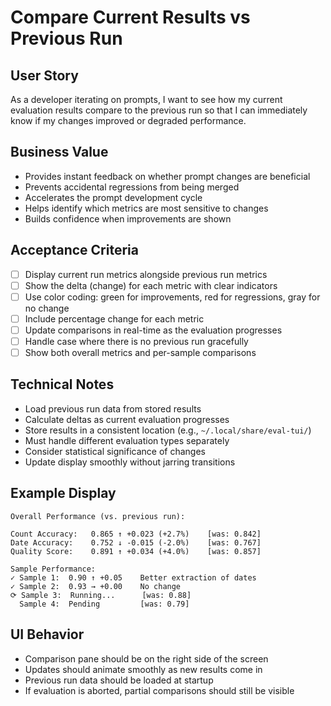 # Compare Current Results vs Previous Run

## User Story
As a developer iterating on prompts, I want to see how my current evaluation results compare to the previous run so that I can immediately know if my changes improved or degraded performance.

## Business Value
- Provides instant feedback on whether prompt changes are beneficial
- Prevents accidental regressions from being merged
- Accelerates the prompt development cycle
- Helps identify which metrics are most sensitive to changes
- Builds confidence when improvements are shown

## Acceptance Criteria
- [ ] Display current run metrics alongside previous run metrics
- [ ] Show the delta (change) for each metric with clear indicators
- [ ] Use color coding: green for improvements, red for regressions, gray for no change
- [ ] Include percentage change for each metric
- [ ] Update comparisons in real-time as the evaluation progresses
- [ ] Handle case where there is no previous run gracefully
- [ ] Show both overall metrics and per-sample comparisons

## Technical Notes
- Load previous run data from stored results
- Calculate deltas as current evaluation progresses
- Store results in a consistent location (e.g., `~/.local/share/eval-tui/`)
- Must handle different evaluation types separately
- Consider statistical significance of changes
- Update display smoothly without jarring transitions

## Example Display
```
Overall Performance (vs. previous run):

Count Accuracy:   0.865 ↑ +0.023 (+2.7%)    [was: 0.842]
Date Accuracy:    0.752 ↓ -0.015 (-2.0%)    [was: 0.767]  
Quality Score:    0.891 ↑ +0.034 (+4.0%)    [was: 0.857]

Sample Performance:
✓ Sample 1:  0.90 ↑ +0.05    Better extraction of dates
✓ Sample 2:  0.93 → +0.00    No change
⟳ Sample 3:  Running...      [was: 0.88]
  Sample 4:  Pending         [was: 0.79]
```

## UI Behavior
- Comparison pane should be on the right side of the screen
- Updates should animate smoothly as new results come in
- Previous run data should be loaded at startup
- If evaluation is aborted, partial comparisons should still be visible